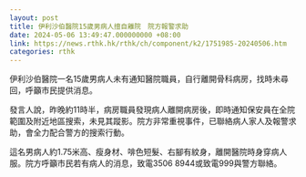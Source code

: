 ```yaml
---
layout: post
title: 伊利沙伯醫院15歲男病人擅自離院　院方報警求助
date: 2024-05-06 13:49:47.000000000 +08:00
link: https://news.rthk.hk/rthk/ch/component/k2/1751985-20240506.htm
categories: rthk
---
```


伊利沙伯醫院一名15歲男病人未有通知醫院職員，自行離開骨科病房，找時未尋回，呼籲市民提供消息。

發言人說，昨晚約11時半，病房職員發現病人離開病房後，即時通知保安員在全院範圍及附近地區搜索，未見其蹤影。院方非常重視事件，已聯絡病人家人及報警求助，會全力配合警方的搜索行動。

這名男病人約1.75米高、瘦身材、啡色短髮、右腳有紋身，離開醫院時身穿病人服。院方呼籲市民若有病人的消息，致電3506 8944或致電999與警方聯絡。
